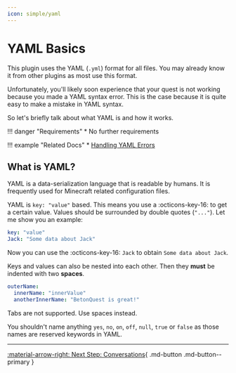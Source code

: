 ```yaml
---
icon: simple/yaml
---
```

# YAML Basics

This plugin uses the YAML (`.yml`) format for all files. You may already know it from other plugins as most use this format.

Unfortunately, you'll likely soon experience that your quest is not working because you made a YAML syntax error.
This is the case because it is quite easy to make a mistake in YAML syntax.

So let's briefly talk about what YAML is and how it works.

<div class="grid" markdown>
!!! danger "Requirements"
    * No further requirements

!!! example "Related Docs"
    * [Handling YAML Errors](../../Tools/YAML-Errors.md)
</div>

## What is YAML?

YAML is a data-serialization language that is readable by humans. It is frequently used for Minecraft related configuration files.

YAML is `key: "value"` based. This means you use a :octicons-key-16: to get a certain value. Values should be surrounded by double quotes (`"..."`).
Let me show you an example:

```YAML title="YAML Data Format"
key: "value"
Jack: "Some data about Jack"
```
Now you can use the :octicons-key-16: `Jack` to obtain `Some data about Jack`.

Keys and values can also be nested into each other. Then they **must** be indented with two **spaces**.

```YAML title="Nested YAML"
outerName:
  innerName: "innerValue"
  anotherInnerName: "BetonQuest is great!"
```

Tabs are not supported. Use spaces instead.

You shouldn't name anything `yes`, `no`, `on`, `off`, `null`, `true` or `false` as those names are reserved keywords in YAML.  
 
---


[:material-arrow-right: Next Step: Conversations](../Basics/Conversations.md){ .md-button .md-button--primary }
